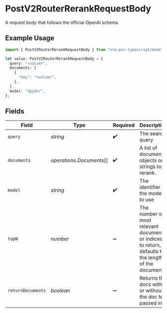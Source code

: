 # PostV2RouterRerankRequestBody

A request body that follows the official OpenAI schema

## Example Usage

```typescript
import { PostV2RouterRerankRequestBody } from "orq-poc-typescript/models/operations";

let value: PostV2RouterRerankRequestBody = {
  query: "<value>",
  documents: [
    {
      "key": "<value>",
    },
  ],
  model: "Spyder",
};
```

## Fields

| Field                                                                                               | Type                                                                                                | Required                                                                                            | Description                                                                                         |
| --------------------------------------------------------------------------------------------------- | --------------------------------------------------------------------------------------------------- | --------------------------------------------------------------------------------------------------- | --------------------------------------------------------------------------------------------------- |
| `query`                                                                                             | *string*                                                                                            | :heavy_check_mark:                                                                                  | The search query                                                                                    |
| `documents`                                                                                         | *operations.Documents*[]                                                                            | :heavy_check_mark:                                                                                  | A list of document objects or strings to rerank.                                                    |
| `model`                                                                                             | *string*                                                                                            | :heavy_check_mark:                                                                                  | The identifier of the model to use                                                                  |
| `topN`                                                                                              | *number*                                                                                            | :heavy_minus_sign:                                                                                  | The number of most relevant documents or indices to return, defaults to the length of the documents |
| `returnDocuments`                                                                                   | *boolean*                                                                                           | :heavy_minus_sign:                                                                                  | Returns the docs with or without the doc text passed in                                             |